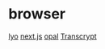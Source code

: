 # browser

[lyo](https://github.com/bokub/lyo)
[next.js](https://github.com/vercel/next.js)
[opal](https://github.com/opal/opal)
[Transcrypt](https://github.com/QQuick/Transcrypt)
